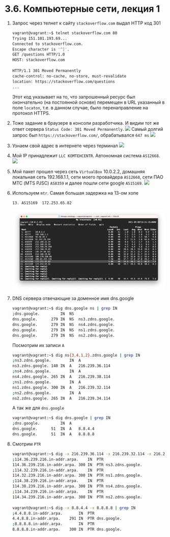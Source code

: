# 3.6. Компьютерные сети, лекция 1
1. Запрос через телнет к сайту `stackoverflow.com` выдал HTTP код 301
    ```bash
   vagrant@vagrant:~$ telnet stackoverflow.com 80
   Trying 151.101.193.69...
   Connected to stackoverflow.com.
   Escape character is '^]'.
   GET /questions HTTP/1.0
   HOST: stackoverflow.com
   
   HTTP/1.1 301 Moved Permanently 
   cache-control: no-cache, no-store, must-revalidate
   location: https://stackoverflow.com/questions
   ...
   ```
   Этот код указывает на то, что запрошенный ресурс был окончательно (на постоянной основе) перемещен в URL указанный в поле `locaton`, т.е. в данном случае, было перенаправление на протокол HTTPS.
   
1. Тоже задание в браузере в консоли разработчика. И видим тот же ответ сервера `Status Code: 301 Moved Permanently`.
   ![](img/screen-net-1.png)
   Самый долгий запрос был `https://stackoverflow.com/`, обрабатывался `647 ms`
   ![](img/screen-net-2.png)
   
1. Узнаем свой адрес в интернете через терминал
   ![](img/screen-ip.png)
   
1. Мой IP принадлежит `LLC KOMTEHCENTR`. Автономная система `AS12668`.
   ![](img/screen-whois.png)
   
1. Мой пакет прошел через сеть `VirtualBox` 10.0.2.2, домашняя локальная сеть 192.168.1.1, сети моего провайдера `AS12668`, сети ПАО МТС (MTS PJSC) `AS8359` и далее пошли сети google `AS15169`.
   ![](img/screen-trace.png)
   
1. Используем `mtr`. Самая большая задержка на 13-ом хопе
   ```bash
   13. AS15169  172.253.65.82                                                  5.6%    36   48.6  49.8  45.1  86.9   7.4
   ```
   ![](img/screen-mtr.png)

1. DNS сервера отвечающие за доменное имя dns.google
   ```bash
   vagrant@vagrant:~$ dig dns.google ns | grep IN
   ;dns.google.			IN	NS
   dns.google.		279	IN	NS	ns3.zdns.google.
   dns.google.		279	IN	NS	ns4.zdns.google.
   dns.google.		279	IN	NS	ns1.zdns.google.
   dns.google.		279	IN	NS	ns2.zdns.google.
   ```   
   Посмотрим их записи `A`
   ```bash
   vagrant@vagrant:~$ dig ns{3,4,1,2}.zdns.google | grep IN
   ;ns3.zdns.google.		IN	A
   ns3.zdns.google.	140	IN	A	216.239.36.114
   ;ns4.zdns.google.		IN	A
   ns4.zdns.google.	265	IN	A	216.239.38.114
   ;ns1.zdns.google.		IN	A
   ns1.zdns.google.	300	IN	A	216.239.32.114
   ;ns2.zdns.google.		IN	A
   ns2.zdns.google.	265	IN	A	216.239.34.114
   ```
   А так же для `dns.google`
   ```bash
   vagrant@vagrant:~$ dig dns.google | grep IN
   ;dns.google.			IN	A
   dns.google.		51	IN	A	8.8.4.4
   dns.google.		51	IN	A	8.8.8.8
   ```
1. Смотрим `PTR`
   ```bash
   vagrant@vagrant:~$ dig -x 216.239.36.114 -x 216.239.32.114 -x 216.239.38.114 -x 216.239.34.114 | grep IN
   ;114.36.239.216.in-addr.arpa.	IN	PTR
   114.36.239.216.in-addr.arpa. 300 IN	PTR	ns3.zdns.google.
   ;114.32.239.216.in-addr.arpa.	IN	PTR
   114.32.239.216.in-addr.arpa. 300 IN	PTR	ns1.zdns.google.
   ;114.38.239.216.in-addr.arpa.	IN	PTR
   114.38.239.216.in-addr.arpa. 300 IN	PTR	ns4.zdns.google.
   ;114.34.239.216.in-addr.arpa.	IN	PTR
   114.34.239.216.in-addr.arpa. 300 IN	PTR	ns2.zdns.google.
   
   vagrant@vagrant:~$ dig -x 8.8.4.4 -x 8.8.8.8 | grep IN
   ;4.4.8.8.in-addr.arpa.		IN	PTR
   4.4.8.8.in-addr.arpa.	291	IN	PTR	dns.google.
   ;8.8.8.8.in-addr.arpa.		IN	PTR
   8.8.8.8.in-addr.arpa.	300	IN	PTR	dns.google.
   ```
   

